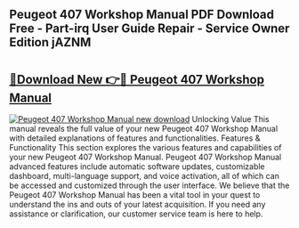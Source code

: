 ## Peugeot 407 Workshop Manual PDF Download Free - Part-irq User Guide Repair - Service Owner Edition jAZNM

# <h2><a href="http://cf29611.oget.top/?id=Peugeot+407+Workshop+Manual">🔗Download New 👉🔴 Peugeot 407 Workshop Manual</a></h2>

[![Peugeot 407 Workshop Manual new download](https://i.imgur.com/5g1atiW.png)](http://cf29611.oget.top/?id=Peugeot+407+Workshop+Manual)
Unlocking Value This manual reveals the full value of your new Peugeot 407 Workshop Manual with detailed explanations of features and functionalities. Features & Functionality This section explores the various features and capabilities of your new Peugeot 407 Workshop Manual. Peugeot 407 Workshop Manual advanced features include automatic software updates, customizable dashboard, multi-language support, and voice activation, all of which can be accessed and customized through the user interface. We believe that the Peugeot 407 Workshop Manual has been a vital tool in your quest to understand the ins and outs of your latest acquisition. If you need any assistance or clarification, our customer service team is here to help.
